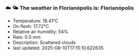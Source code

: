 ### ☁️ 🌤️  The weather in Florianópolis is: Florianópolis

- Temperature: 18.41°C
- On flesh: 17.72°C
- Relative air humidity: 54%
- Rain: 0.0 mm
- Description: Scattered clouds
- last updated: 2025-08-10T17:15:10.622635
